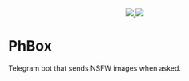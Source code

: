 <div align=center>
  <a href="https://github.com/N1nj4R8/CRYPT/blob/main/LICENSE">
    <img src="https://img.shields.io/github/license/N1nj4R8/CRYPT">
  </a>
  <a href="https://github.com/N1nj4R8/CRYPT">
    <img src="https://img.shields.io/github/commit-activity/m/N1nj4R8/CRYPT">
  </a>
</div>

# PhBox
Telegram bot that sends NSFW images when asked.
